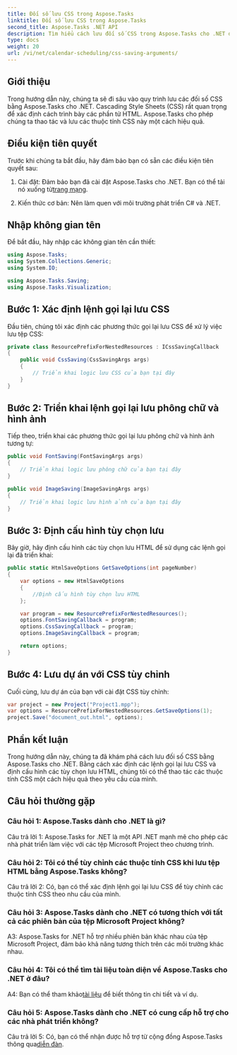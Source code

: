 ```yaml
---
title: Đối số lưu CSS trong Aspose.Tasks
linktitle: Đối số lưu CSS trong Aspose.Tasks
second_title: Aspose.Tasks .NET API
description: Tìm hiểu cách lưu đối số CSS trong Aspose.Tasks cho .NET để tùy chỉnh đầu ra HTML. Tăng cường trình bày với các cài đặt CSS phù hợp.
type: docs
weight: 20
url: /vi/net/calendar-scheduling/css-saving-arguments/
---
```

## Giới thiệu

Trong hướng dẫn này, chúng ta sẽ đi sâu vào quy trình lưu các đối số CSS bằng Aspose.Tasks cho .NET. Cascading Style Sheets (CSS) rất quan trọng để xác định cách trình bày các phần tử HTML. Aspose.Tasks cho phép chúng ta thao tác và lưu các thuộc tính CSS này một cách hiệu quả.

## Điều kiện tiên quyết

Trước khi chúng ta bắt đầu, hãy đảm bảo bạn có sẵn các điều kiện tiên quyết sau:

1.  Cài đặt: Đảm bảo bạn đã cài đặt Aspose.Tasks cho .NET. Bạn có thể tải nó xuống từ[trang mạng](https://releases.aspose.com/tasks/net/).

2. Kiến thức cơ bản: Nên làm quen với môi trường phát triển C# và .NET.

## Nhập không gian tên

Để bắt đầu, hãy nhập các không gian tên cần thiết:

```csharp
using Aspose.Tasks;
using System.Collections.Generic;
using System.IO;

using Aspose.Tasks.Saving;
using Aspose.Tasks.Visualization;

```
## Bước 1: Xác định lệnh gọi lại lưu CSS

Đầu tiên, chúng tôi xác định các phương thức gọi lại lưu CSS để xử lý việc lưu tệp CSS:

```csharp
private class ResourcePrefixForNestedResources : ICssSavingCallback
{
    public void CssSaving(CssSavingArgs args)
    {
        // Triển khai logic lưu CSS của bạn tại đây
    }
}
```

## Bước 2: Triển khai lệnh gọi lại lưu phông chữ và hình ảnh

Tiếp theo, triển khai các phương thức gọi lại lưu phông chữ và hình ảnh tương tự:

```csharp
public void FontSaving(FontSavingArgs args)
{
    // Triển khai logic lưu phông chữ của bạn tại đây
}

public void ImageSaving(ImageSavingArgs args)
{
    // Triển khai logic lưu hình ảnh của bạn tại đây
}
```

## Bước 3: Định cấu hình tùy chọn lưu

Bây giờ, hãy định cấu hình các tùy chọn lưu HTML để sử dụng các lệnh gọi lại đã triển khai:

```csharp
public static HtmlSaveOptions GetSaveOptions(int pageNumber)
{
    var options = new HtmlSaveOptions
    {
        //Định cấu hình tùy chọn lưu HTML
    };

    var program = new ResourcePrefixForNestedResources();
    options.FontSavingCallback = program;
    options.CssSavingCallback = program;
    options.ImageSavingCallback = program;

    return options;
}
```

## Bước 4: Lưu dự án với CSS tùy chỉnh

Cuối cùng, lưu dự án của bạn với cài đặt CSS tùy chỉnh:

```csharp
var project = new Project("Project1.mpp");
var options = ResourcePrefixForNestedResources.GetSaveOptions(1);
project.Save("document_out.html", options);
```

## Phần kết luận

Trong hướng dẫn này, chúng ta đã khám phá cách lưu đối số CSS bằng Aspose.Tasks cho .NET. Bằng cách xác định các lệnh gọi lại lưu CSS và định cấu hình các tùy chọn lưu HTML, chúng tôi có thể thao tác các thuộc tính CSS một cách hiệu quả theo yêu cầu của mình.

## Câu hỏi thường gặp

### Câu hỏi 1: Aspose.Tasks dành cho .NET là gì?

Câu trả lời 1: Aspose.Tasks for .NET là một API .NET mạnh mẽ cho phép các nhà phát triển làm việc với các tệp Microsoft Project theo chương trình.

### Câu hỏi 2: Tôi có thể tùy chỉnh các thuộc tính CSS khi lưu tệp HTML bằng Aspose.Tasks không?

Câu trả lời 2: Có, bạn có thể xác định lệnh gọi lại lưu CSS để tùy chỉnh các thuộc tính CSS theo nhu cầu của mình.

### Câu hỏi 3: Aspose.Tasks dành cho .NET có tương thích với tất cả các phiên bản của tệp Microsoft Project không?

A3: Aspose.Tasks for .NET hỗ trợ nhiều phiên bản khác nhau của tệp Microsoft Project, đảm bảo khả năng tương thích trên các môi trường khác nhau.

### Câu hỏi 4: Tôi có thể tìm tài liệu toàn diện về Aspose.Tasks cho .NET ở đâu?

A4: Bạn có thể tham khảo[tài liệu](https://reference.aspose.com/tasks/net/) để biết thông tin chi tiết và ví dụ.

### Câu hỏi 5: Aspose.Tasks dành cho .NET có cung cấp hỗ trợ cho các nhà phát triển không?

 Câu trả lời 5: Có, bạn có thể nhận được hỗ trợ từ cộng đồng Aspose.Tasks thông qua[diễn đàn](https://forum.aspose.com/c/tasks/15).